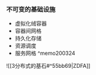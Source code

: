 ### 不可变的基础设施 
- 虚拟化绒容器  
- 容器间网格  
- 持久化存储  
- 资源调度  
- 服务网格 ^memo200324


  
  
  
![[3分布式的基石#^55bb69|ZDFA]]